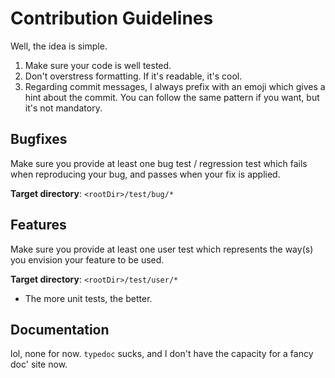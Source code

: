 # Contribution Guidelines

Well, the idea is simple.

1. Make sure your code is well tested.
2. Don't overstress formatting. If it's readable, it's cool.
3. Regarding commit messages, I always prefix with an emoji
   which gives a hint about the commit. You can follow the
   same pattern if you want, but it's not mandatory.

## Bugfixes

Make sure you provide at least one bug test / regression
test which fails when reproducing your bug, and passes when
your fix is applied.

**Target directory**: `<rootDir>/test/bug/*`

## Features

Make sure you provide at least one user test which represents
the way(s) you envision your feature to be used.

**Target directory**: `<rootDir>/test/user/*`

+ The more unit tests, the better.

## Documentation

lol, none for now. `typedoc` sucks, and I don't have the
capacity for a fancy doc' site now.
